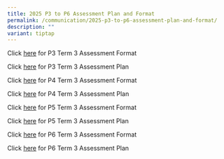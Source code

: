 ```yaml
---
title: 2025 P3 to P6 Assessment Plan and Format
permalink: /communication/2025-p3-to-p6-assessment-plan-and-format/
description: ""
variant: tiptap
---
```

<p>Click <a href="/files/Assessment Plan and Format/2025 Term 3/2025_Term_3_P3_Assessment_Format.pdf" rel="noopener nofollow" target="_blank">here</a> for
P3 Term 3 Assessment Format</p>
<p>Click <a href="/files/Assessment Plan and Format/2025 Term 3/2025_Term_3_P3_Assessment_Plan.pdf" rel="noopener nofollow" target="_blank">here</a> for
P3 Term 3 Assessment Plan</p>
<p>Click <a href="/files/Assessment Plan and Format/2025 Term 3/2025_Term_3_P4_Assessment_Format.pdf" rel="noopener nofollow" target="_blank">here</a>&nbsp;for
P4 Term 3 Assessment Format</p>
<p>Click <a href="/files/Assessment Plan and Format/2025 Term 3/2025_Term_3_P4_Assessment_Plan.pdf" rel="noopener nofollow" target="_blank">here</a>&nbsp;for
P4 Term 3 Assessment Plan</p>
<p>Click&nbsp;<a href="/files/Assessment Plan and Format/2025 Term 3/2025_Term_3_P5_Assessment_Format.pdf" rel="noopener nofollow" target="_blank">here</a> for
P5 Term 3 Assessment Format</p>
<p>Click <a href="/files/Assessment Plan and Format/2025 Term 3/2025_Term_3_P5_Assessment_Plan.pdf" rel="noopener nofollow" target="_blank">here</a> for
P5 Term 3 Assessment Plan</p>
<p>Click <a href="/files/Assessment Plan and Format/2025 Term 3/2025_Term_3_P6_Assessment_Format.pdf" rel="noopener nofollow" target="_blank">here</a>&nbsp;for
P6 Term 3 Assessment Format</p>
<p>Click <a href="/files/Assessment Plan and Format/2025 Term 3/2025_Term_3_P6_Assessment_Plan.pdf" rel="noopener nofollow" target="_blank">here</a> for
P6 Term 3 Assessment Plan</p>